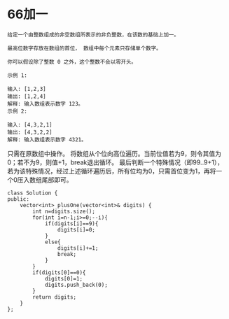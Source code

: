 # 66加一

```
给定一个由整数组成的非空数组所表示的非负整数，在该数的基础上加一。

最高位数字存放在数组的首位， 数组中每个元素只存储单个数字。

你可以假设除了整数 0 之外，这个整数不会以零开头。

示例 1:

输入: [1,2,3]
输出: [1,2,4]
解释: 输入数组表示数字 123。
示例 2:

输入: [4,3,2,1]
输出: [4,3,2,2]
解释: 输入数组表示数字 4321。

```

只需在原数组中操作。
将数组从个位向高位遍历。当前位值若为9，则令其值为0；若不为9，则值+1，break退出循环。
最后判断一个特殊情况（即99..9+1），若为该特殊情况，经过上述循环遍历后，所有位均为0，只需首位变为1，再将一个0压入数组尾部即可。

```
class Solution {
public:
    vector<int> plusOne(vector<int>& digits) {
        int n=digits.size();
        for(int i=n-1;i>=0;--i){
            if(digits[i]==9){
                digits[i]=0;
            }
            else{
                digits[i]+=1;
                break;
            }
        }
        if(digits[0]==0){
            digits[0]=1;
            digits.push_back(0);
        }
        return digits;
    }
};


```

